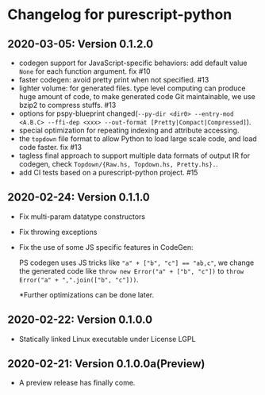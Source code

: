 # Changelog for purescript-python

2020-03-05: Version 0.1.2.0
---------------------------------

- codegen support for JavaScript-specific behaviors: add default value `None` for each function argument. fix #10
- faster codegen: avoid pretty print when not specified. #13
- lighter volume: for generated files. type level computing can produce huge amount of code, to make generated code Git maintainable, we use bzip2 to compress stuffs. #13
- options for pspy-blueprint changed(`--py-dir <dir0> --entry-mod <A.B.C> --ffi-dep <xxx> --out-format [Pretty|Compact|Compressed]`).
- special optimization for repeating indexing and attribute accessing.
- the `topdown` file format to allow Python to load large scale code, and load code faster. fix #13
- tagless final approach to support multiple data formats of output IR for codegen,
  check `Topdown/{Raw.hs, Topdown.hs, Pretty.hs}.`.
- add CI tests based on a purescript-python project. #15



2020-02-24: Version 0.1.1.0
--------------------------------------


- Fix multi-param datatype constructors
- Fix throwing exceptions
- Fix the use of some JS specific features in CodeGen:

  PS codegen uses JS tricks like `"a" + ["b", "c"] == "ab,c"`,
  we change the generated code like `throw new Error("a" + ["b", "c"])`
  to `throw Error("a" + ",".join(["b", "c"]))`.
  
  \*Further optimizations can be done later.



2020-02-22: Version 0.1.0.0
-------------------------------------------------

- Statically linked Linux executable under License LGPL

2020-02-21: Version 0.1.0.0a(Preview)
-------------------------------------------------

- A preview release has finally come.
